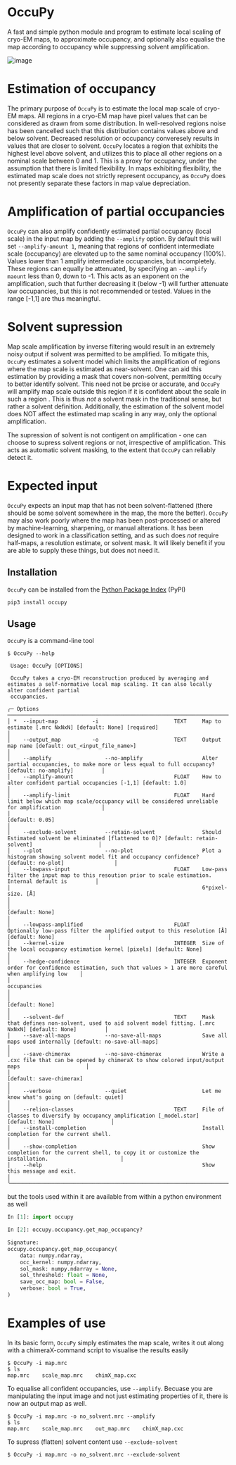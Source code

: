 # OccuPy 

A fast and simple python module and program to estimate local scaling of cryo-EM maps, to approximate 
occupancy, and optionally also equalise the map according to occupancy while suppressing solvent amplification.

![image](resources/cover.png)


# Estimation of occupancy 
The primary purpose of `OccuPy` is to estimate the local map scale of cryo-EM maps. All regions in a cryo-EM map 
have pixel values that can be considered as drawn from some distribution. In well-resolved regions noise has been 
cancelled such that this distribution contains values above and below solvent. Decreased resolution or occupancy 
converesely results in values that are closer to solvent. `OccuPy` locates a region that exhibits the highest level 
above solvent, and utilizes this to place all other regions on a nominal scale between 0 and 1. This is a proxy for 
occupancy, under the assumption that there is limited flexibility. In maps exhibiting flexibility, the estimated 
map scale does not strictly represent occupancy, as `OccuPy` does not presently separate these factors in map value 
depreciation.

# Amplification of partial occupancies 
`OccuPy` can also amplify confidently estimated partial occupancy (local scale) in the input map by adding the 
`--amplify` option. By default this will set `--amplify-amount 1`, meaning that regions of confident intermediate 
scale (occupancy)  are elevated up to the same nominal occupancy (100%). Values lower than 1 amplify intermediate 
occupancies, but incompletely. These regions can equally be attenuated, by specifying an `--amplify maount` less 
than 0, down to -1. This acts as an exponent on the amplification, such that further decreasing it (below -1) will 
further attenuate low occupancies, but this is not recommended or tested. Values in the range [-1,1] are thus 
meaningful.

# Solvent supression 
Map scale amplification by inverse filtering would result in an extremely noisy output if solvent was permitted to 
be amplified. To mitigate this, `OccuPy` estimates a solvent model which limits the amplification of regions where 
the map scale is estimated as near-solvent. One can aid this estimation by providing a mask that covers non-solvent, 
permitting `OccuPy` to better identify solvent. This need not be prcise or accurate, and `OccuPy` will amplify map 
scale outside this region if it is confident about the scale in such a region . This is thus *not* a solvent mask in 
the traditional sense, but rather a solvent definition. Additionally, the estimation of the solvent model does NOT 
affect the estimated map scaling in any way, only the optional amplification.

The supression of solvent is not contigent on amplification - one can choose to supress solvent regions or not, 
irrespective of amplification. This acts as automatic solvent masking, to the extent that  `OccuPy` can reliably 
detect it.

# Expected input 
`OccuPy` expects an input map that has not been solvent-flattened (there should be some solvent somewhere in the map, 
the more the better). `OccuPy` may also work poorly where the map has been post-processed or altered by 
machine-learning, 
sharpening, or manual alterations. It has been designed to work in a classification setting, and as such does *not* 
require half-maps, a resolution estimate, or solvent mask. It will likely benefit if you are able to supply these 
things, but does not need it. 

## Installation
`OccuPy` can be installed from the [Python Package Index](https://pypi.org/) (PyPI)

```shell
pip3 install occupy
```

## Usage

`OccuPy` is a command-line tool 

```shell
$ OccuPy --help

 Usage: OccuPy [OPTIONS]                                                                                                                                              
                                                                                                                                                                      
 OccuPy takes a cryo-EM reconstruction produced by averaging and estimates a self-normative local map scaling. It can also locally alter confident partial            
 occupancies.                                                                                                                                                         
                                                                                                                                                                      
╭─ Options ──────────────────────────────────────────────────────────────────────────────────────────────────────────────────────────────────────────────────────────╮
│ *  --input-map           -i                        TEXT     Map to estimate [.mrc NxNxN] [default: None] [required]                                                │
│    --output_map          -o                        TEXT     Output map name [default: out_<input_file_name>]                                                       │
│    --amplify                 --no-amplify                   Alter partial occupancies, to make more or less equal to full occupancy? [default: no-amplify]         │
│    --amplify-amount                                FLOAT    How to alter confident partial occupancies [-1,1] [default: 1.0]                                       │
│    --amplify-limit                                 FLOAT    Hard limit below which map scale/occupancy will be considered unreliable for amplification             │
│                                                             [default: 0.05]                                                                                        │
│    --exclude-solvent         --retain-solvent               Should Estimated solvent be eliminated [flattened to 0]? [default: retain-solvent]                     │
│    --plot                    --no-plot                      Plot a histogram showing solvent model fit and occupancy confidence? [default: no-plot]                │
│    --lowpass-input                                 FLOAT    Low-pass filter the input map to this resoution prior to scale estimation. Internal default is         │
│                                                             6*pixel-size. [Å]                                                                                      │
│                                                             [default: None]                                                                                        │
│    --lowpass-amplified                             FLOAT    Optionally low-pass filter the amplified output to this resolution [Å] [default: None]                 │
│    --kernel-size                                   INTEGER  Size of the local occupancy estimation kernel [pixels] [default: None]                                 │
│    --hedge-confidence                              INTEGER  Exponent order for confidence estimation, such that values > 1 are more careful when amplifying low    │
│                                                             occupancies                                                                                            │
│                                                             [default: None]                                                                                        │
│    --solvent-def                                   TEXT     Mask that defines non-solvent, used to aid solvent model fitting. [.mrc NxNxN] [default: None]         │
│    --save-all-maps           --no-save-all-maps             Save all maps used internally [default: no-save-all-maps]                                              │
│    --save-chimerax           --no-save-chimerax             Write a .cxc file that can be opened by chimeraX to show colored input/output maps                     │
│                                                             [default: save-chimerax]                                                                               │
│    --verbose                 --quiet                        Let me know what's going on [default: quiet]                                                           │
│    --relion-classes                                TEXT     File of classes to diversify by occupancy amplification [_model.star] [default: None]                  │
│    --install-completion                                     Install completion for the current shell.                                                              │
│    --show-completion                                        Show completion for the current shell, to copy it or customize the installation.                       │
│    --help                                                   Show this message and exit.                                                                            │
╰────────────────────────────────────────────────────────────────────────────────────────────────────────────────────────────────────────────────────────────────────╯

```

but the tools used within it are available from within a python environment as well

```python
In [1]: import occupy

In [2]: occupy.occupancy.get_map_occupancy?                                                                          

Signature:
occupy.occupancy.get_map_occupancy(
    data: numpy.ndarray,
    occ_kernel: numpy.ndarray,
    sol_mask: numpy.ndarray = None,
    sol_threshold: float = None,
    save_occ_map: bool = False,
    verbose: bool = True,
)

```

# Examples of use 

In its basic form, `OccuPy` simply estimates the map scale, writes it out along with a chimeraX-command script to 
visualise the results easily

```shell
$ OccuPy -i map.mrc 
$ ls  
map.mrc    scale_map.mrc    chimX_map.cxc
```

To equalise all confident occupancies, use `--amplify`. Becuase you are manipulating the input image and not just 
estimating properties of it, there is now an output map as well. 
```shell
$ OccuPy -i map.mrc -o no_solvent.mrc --amplify 
$ ls  
map.mrc    scale_map.mrc    out_map.mrc    chimX_map.cxc
```

To supress (flatten) solvent content use `--exclude-solvent`
```shell
$ OccuPy -i map.mrc -o no_solvent.mrc --exclude-solvent 
```


